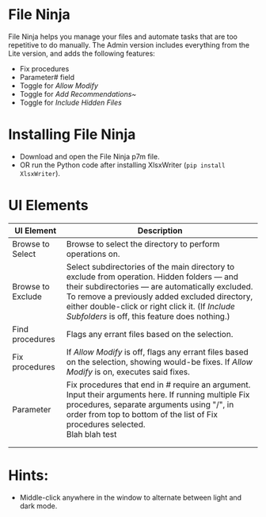 # File Ninja
File Ninja helps you manage your files and automate tasks that are too repetitive to do manually. The Admin version includes everything from the Lite version, and adds the following features:
- Fix procedures
- Parameter# field
- Toggle for *Allow Modify*
- Toggle for *Add Recommendations~*
- Toggle for *Include Hidden Files*


# Installing File Ninja
- Download and open the File Ninja p7m file.
- OR run the Python code after installing XlsxWriter (`pip install XlsxWriter`).


# UI Elements
| UI Element | Description |
|---|---|
| Browse to Select | Browse to select the directory to perform operations on. |
| Browse to Exclude | Select subdirectories of the main directory to exclude from operation. Hidden folders — and their subdirectories — are automatically excluded. To remove a previously added excluded directory, either double-click or right click it. (If *Include Subfolders* is off, this feature does nothing.)
| Find procedures | Flags any errant files based on the selection. |
| Fix procedures | If *Allow Modify* is off, flags any errant files based on the selection, showing would-be fixes. If *Allow Modify* is on, executes said fixes. |
| Parameter | Fix procedures that end in *#* require an argument. Input their arguments here. If running multiple Fix procedures, separate arguments using "/", in order from top to bottom of the list of Fix procedures selected. <br> Blah blah test |
|  |  |
|  |  |



# Hints:
- Middle-click anywhere in the window to alternate between light and dark mode.